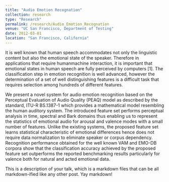 ```yaml
---
title: "Audio Emotion Recognation"
collection: research
type: "Research"
permalink: /research/Audio_Emotion_Recognation
venue: "UC San Francisco, Department of Testing"
date: 2012-03-01
location: "San Francisco, California"
---
```


It is well known that human speech accommodates not only the linguistic content but also the emotional state of the speaker. 
Therefore in applications that require humanmachine interaction, it is important that emotional states in human
speech are fully perceived by computers [1]. The classification step in emotion recognition is well advanced,
however the determination of a set of well distinguishing features is a difficult task that requires selection
among hundreds of different features.

We present a novel system for audio emotion recognition based on the Perceptual Evaluation of Audio Quality (PEAQ) model 
as described by the standard, ITU-R BS.1387-1 which provides a mathematical model resembling the human auditory system.
The introduced feature set performs perceptual analysis in time, spectral and Bark domains thus enabling us to represent
the statistics of emotional audio for arousal and valence modes with a small number of features. Unlike the existing
systems, the proposed feature set learns statistical characteristic of emotional differences hence does not require
data normalization to eliminate speaker or corpus dependency. Recognition performance obtained for the well known
VAM and EMO-DB corpora show that the classification accuracy achieved by the proposed feature set outperforms the
reported benchmarking results particularly for valence both for natural and acted emotional data.

This is a description of your talk, which is a markdown files that can be all markdown-ified like any other post. Yay markdown!
